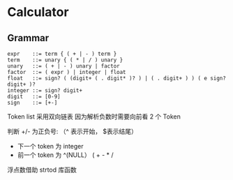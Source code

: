 # Calculator

## Grammar

```
expr    ::= term { ( + | - ) term }
term    ::= unary { ( * | / ) unary }
unary   ::= ( + | - ) unary | factor
factor  ::= ( expr ) | integer | float
float   ::= sign? ( (digit+ ( . digit* )? ) | ( . digit+ ) ) ( e sign? digit+ )?
integer ::= sign? digit+
digit   ::= [0-9]
sign    ::= [+-]
```

Token list 采用双向链表
因为解析负数时需要向前看 2 个 Token

判断 +/- 为正负号: （^ 表示开始， $表示结尾）

- 下一个 token 为 integer
- 前一个 token 为 ^(NULL） ( + - * / 

浮点数借助 strtod 库函数